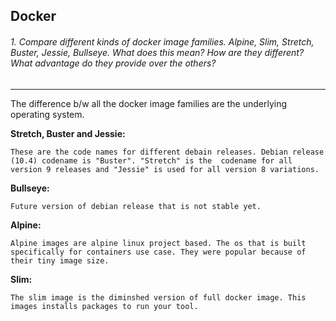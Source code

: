  ## Docker

 ###### 1. Compare different kinds of docker image families. Alpine, Slim, Stretch, Buster, Jessie, Bullseye. What does this mean? How are they different? What advantage do they provide over the others?
 ---

The difference b/w all the docker image families are the underlying operating system.

**Stretch, Buster and Jessie:**

    These are the code names for different debain releases. Debian release (10.4) codename is "Buster". "Stretch" is the  codename for all version 9 releases and "Jessie" is used for all version 8 variations.

**Bullseye:**

    Future version of debian release that is not stable yet.

**Alpine:**

    Alpine images are alpine linux project based. The os that is built specifically for containers use case. They were popular because of their tiny image size. 

**Slim:**

    The slim image is the diminshed version of full docker image. This images installs packages to run your tool.